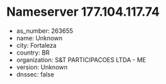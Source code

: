 # Nameserver 177.104.117.74

* as_number: 263655
* name: Unknown
* city: Fortaleza
* country: BR
* organization: S&T PARTICIPACOES LTDA - ME
* version: Unknown
* dnssec: false
